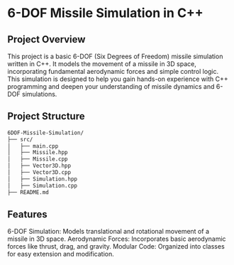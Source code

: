 # 6-DOF Missile Simulation in C++

## Project Overview

This project is a basic 6-DOF (Six Degrees of Freedom) missile simulation written in C++. It models the movement of a missile in 3D space, incorporating fundamental aerodynamic forces and simple control logic. This simulation is designed to help you gain hands-on experience with C++ programming and deepen your understanding of missile dynamics and 6-DOF simulations.

## Project Structure
```bash
6DOF-Missile-Simulation/
├── src/
│   ├── main.cpp
│   ├── Missile.hpp
│   ├── Missile.cpp
│   ├── Vector3D.hpp
│   ├── Vector3D.cpp
│   ├── Simulation.hpp
│   ├── Simulation.cpp
├── README.md
```
## Features

6-DOF Simulation: Models translational and rotational movement of a missile in 3D space.
Aerodynamic Forces: Incorporates basic aerodynamic forces like thrust, drag, and gravity.
Modular Code: Organized into classes for easy extension and modification.


